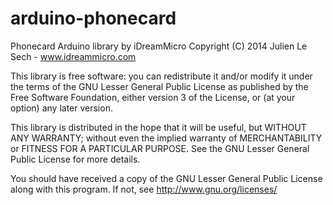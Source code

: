 arduino-phonecard
=================

Phonecard Arduino library by iDreamMicro
Copyright (C) 2014 Julien Le Sech - www.idreammicro.com

This library is free software: you can redistribute it and/or modify it under
the terms of the GNU Lesser General Public License as published by the Free
Software Foundation, either version 3 of the License, or (at your option) any
later version.
 
This library is distributed in the hope that it will be useful, but WITHOUT
ANY WARRANTY; without even the implied warranty of MERCHANTABILITY or FITNESS
FOR A PARTICULAR PURPOSE. See the GNU Lesser General Public License for more
details.

You should have received a copy of the GNU Lesser General Public License
along with this program. If not, see http://www.gnu.org/licenses/
